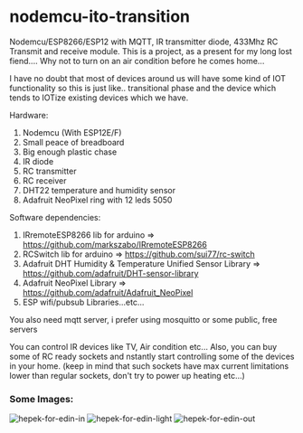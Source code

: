 # nodemcu-ito-transition
Nodemcu/ESP8266/ESP12 with MQTT, IR transmitter diode, 433Mhz RC Transmit and receive module. This is a project, as a present for my long lost fiend.... Why not to turn on an air condition before he comes home...

I have no doubt that most of devices around us will have some kind of IOT functionality so this is just like.. transitional phase and the device which tends to IOTize existing devices which we have.


Hardware:

1. Nodemcu (With ESP12E/F)
2. Small peace of breadboard
3. Big enough plastic chase
4. IR diode
5. RC transmitter
6. RC receiver
7. DHT22 temperature and humidity sensor
8. Adafruit NeoPixel ring with 12 leds 5050

Software dependencies:
1. IRremoteESP8266 lib for arduino => https://github.com/markszabo/IRremoteESP8266
2. RCSwitch lib for arduino => https://github.com/sui77/rc-switch
3. Adafruit DHT Humidity & Temperature Unified Sensor Library => https://github.com/adafruit/DHT-sensor-library
4. Adafruit NeoPixel Library => https://github.com/adafruit/Adafruit_NeoPixel
5. ESP wifi/pubsub Libraries...etc...

You also need mqtt server, i prefer using mosquitto or some public, free servers

You can control IR devices like TV, Air condition etc...
Also, you can buy some of RC ready sockets and nstantly start controlling some of the devices in your home. (keep in mind that such sockets have max current limitations lower than regular sockets, don't try to power up heating etc...)


### Some Images:

![hepek-for-edin-in](https://raw.githubusercontent.com/nardev/nodemcu-ito-transition/master/images/hepek-for-edin-in.jpg)
![hepek-for-edin-light](https://raw.githubusercontent.com/nardev/nodemcu-ito-transition/master/images/hepek-for-edin-light.jpg)
![hepek-for-edin-out](https://raw.githubusercontent.com/nardev/nodemcu-ito-transition/master/images/hepek-for-edin-out.jpg)
